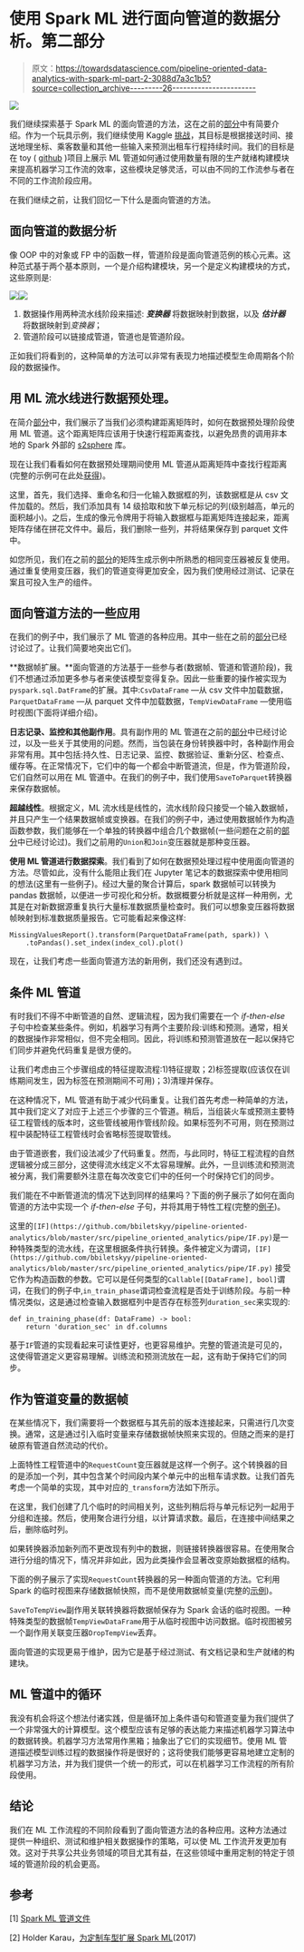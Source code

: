 # 使用 Spark ML 进行面向管道的数据分析。第二部分

> 原文：<https://towardsdatascience.com/pipeline-oriented-data-analytics-with-spark-ml-part-2-3088d7a3c1b5?source=collection_archive---------26----------------------->

![](img/bacfb6e1484ac421d8fb4b50a7963e86.png)

我们继续探索基于 Spark ML 的面向管道的方法，这在之前的[部分](https://medium.com/@borys.biletskyy/pipeline-oriented-data-analytics-with-spark-ml-c664befe1c2d)中有简要介绍。作为一个玩具示例，我们继续使用 Kaggle [挑战](https://www.kaggle.com/c/nyc-taxi-trip-duration/)，其目标是根据接送时间、接送地理坐标、乘客数量和其他一些输入来预测出租车行程持续时间。我们的目标是在 toy ( [github](https://github.com/bbiletskyy/pipeline-oriented-analytics) )项目上展示 ML 管道如何通过使用数量有限的生产就绪构建模块来提高机器学习工作流的效率，这些模块足够灵活，可以由不同的工作流参与者在不同的工作流阶段应用。

在我们继续之前，让我们回忆一下什么是面向管道的方法。

## 面向管道的数据分析

像 OOP 中的对象或 FP 中的函数一样，管道阶段是面向管道范例的核心元素。这种范式基于两个基本原则，一个是介绍构建模块，另一个是定义构建模块的方式，这些原则是:

![](img/39d2d53c67ba80a3049e3ee02ff65f23.png)![](img/551e3417081810581ba39b9300c52049.png)

1.  数据操作用两种流水线阶段来描述: ***变换器*** 将数据映射到数据，以及 ***估计器*** 将数据映射到*变换器*；
2.  管道阶段可以链接成管道，管道也是管道阶段。

正如我们将看到的，这种简单的方法可以非常有表现力地描述模型生命周期各个阶段的数据操作。

## **用 ML 流水线进行数据预处理**。

在简介[部分](https://medium.com/@borys.biletskyy/pipeline-oriented-data-analytics-with-spark-ml-c664befe1c2d)中，我们展示了当我们必须构建距离矩阵时，如何在数据预处理阶段使用 ML 管道。这个距离矩阵应该用于快速行程距离查找，以避免昂贵的调用非本地的 Spark 外部的 [s2sphere](https://s2sphere.readthedocs.io/en/latest/) 库。

现在让我们看看如何在数据预处理期间使用 ML 管道从距离矩阵中查找行程距离(完整的示例可在此处[获得](https://github.com/bbiletskyy/pipeline-oriented-analytics/blob/master/src/pipeline_oriented_analytics/script/pre_process.py))。

这里，首先，我们选择、重命名和归一化输入数据框的列，该数据框是从 csv 文件加载的。然后，我们添加具有 14 级拾取和放下单元标记的列(级别越高，单元的面积越小)。之后，生成的像元令牌用于将输入数据框与距离矩阵连接起来，距离矩阵存储在拼花文件中。最后，我们删除一些列，并将结果保存到 parquet 文件中。

如您所见，我们在之前的[部分](/pipeline-oriented-data-analytics-with-spark-ml-c664befe1c2d)的矩阵生成示例中所熟悉的相同变压器被反复使用。通过重复使用变压器，我们的管道变得更加安全，因为我们使用经过测试、记录在案且可投入生产的组件。

## 面向管道方法的一些应用

在我们的例子中，我们展示了 ML 管道的各种应用。其中一些在之前的[部分](/pipeline-oriented-data-analytics-with-spark-ml-c664befe1c2d)已经讨论过了。让我们简要地突出它们。

**数据帧扩展。**面向管道的方法基于一些参与者(数据帧、管道和管道阶段)，我们不想通过添加更多参与者来使该模型变得复杂。因此一些重要的操作被实现为`pyspark.sql.DatFrame`的扩展。其中:`CsvDataFrame` —从 csv 文件中加载数据，`ParquetDataFrame` —从 parquet 文件中加载数据，`TempViewDataFrame` —使用临时视图(下面将详细介绍)。

**日志记录、监控和其他副作用**。具有副作用的 ML 管道在之前的[部分](/pipeline-oriented-data-analytics-with-spark-ml-c664befe1c2d)中已经讨论过，以及一些关于其使用的问题。然而，当包装在身份转换器中时，各种副作用会非常有用。其中包括:持久性、日志记录、监控、数据验证、重新分区、检查点、缓存等。在正常情况下，它们中的每一个都会中断管道流，但是，作为管道阶段，它们自然可以用在 ML 管道中。在我们的例子中，我们使用`SaveToParquet`转换器来保存数据帧。

**超越线性**。根据定义，ML 流水线是线性的，流水线阶段只接受一个输入数据帧，并且只产生一个结果数据帧或变换器。在我们的例子中，通过使用数据帧作为构造函数参数，我们能够在一个单独的转换器中组合几个数据帧(一些问题在之前的[部分](/pipeline-oriented-data-analytics-with-spark-ml-c664befe1c2d)中已经讨论过)。我们之前用的`Union`和`Join`变压器就是那种变压器。

**使用 ML 管道进行数据探索**。我们看到了如何在数据预处理过程中使用面向管道的方法。尽管如此，没有什么能阻止我们在 Jupyter 笔记本的数据探索中使用相同的想法(这里有一些例子)。经过大量的聚合计算后，spark 数据帧可以转换为 pandas 数据帧，以便进一步可视化和分析。数据概要分析就是这样一种用例，尤其是在对新数据源重复执行大量标准数据质量检查时。我们可以想象变压器将数据帧映射到标准数据质量报告。它可能看起来像这样:

```
MissingValuesReport().transform(ParquetDataFrame(path, spark)) \
    .toPandas().set_index(index_col).plot()
```

现在，让我们考虑一些面向管道方法的新用例，我们还没有遇到过。

## 条件 ML 管道

有时我们不得不中断管道的自然、逻辑流程，因为我们需要在一个 *if-then-else* 子句中检查某些条件。例如，机器学习有两个主要阶段:训练和预测。通常，相关的数据操作非常相似，但不完全相同。因此，将训练和预测管道放在一起以保持它们同步并避免代码重复是很方便的。

让我们考虑由三个步骤组成的特征提取流程:1)特征提取；2)标签提取(应该仅在训练期间发生，因为标签在预测期间不可用)；3)清理并保存。

在这种情况下，ML 管道有助于减少代码重复。让我们首先考虑一种简单的方法，其中我们定义了对应于上述三个步骤的三个管道。稍后，当组装火车或预测主要特征工程管线的版本时，这些管线被用作管线阶段。如果标签列不可用，则在预测过程中装配特征工程管线时会省略标签提取管线。

由于管道嵌套，我们设法减少了代码重复。然而，与此同时，特征工程流程的自然逻辑被分成三部分，这使得流水线定义不太容易理解。此外，一旦训练流和预测流被分离，我们需要额外注意在每次改变它们中的任何一个时保持它们的同步。

我们能在不中断管道流的情况下达到同样的结果吗？下面的例子展示了如何在面向管道的方法中实现一个 *if-then-else* 子句，并将其用于特性工程(完整的[例子](https://github.com/bbiletskyy/pipeline-oriented-analytics/blob/master/src/pipeline_oriented_analytics/script/extract_features.py))。

这里的`[IF](https://github.com/bbiletskyy/pipeline-oriented-analytics/blob/master/src/pipeline_oriented_analytics/pipe/IF.py)`是一种特殊类型的流水线，在这里根据条件执行转换。条件被定义为谓词，`[IF](https://github.com/bbiletskyy/pipeline-oriented-analytics/blob/master/src/pipeline_oriented_analytics/pipe/IF.py)` 接受它作为构造函数的参数。它可以是任何类型的`Callable[[DataFrame], bool]`谓词，在我们的例子中,`in_train_phase`谓词检查流程是否处于训练阶段。与前一种情况类似，这是通过检查输入数据框列中是否存在标签列`duration_sec`来实现的:

```
def in_training_phase(df: DataFrame) -> bool:
    return 'duration_sec' in df.columns
```

基于`IF`管道的实现看起来可读性更好，也更容易维护。完整的管道流是可见的，这使得管道定义更容易理解。训练流和预测流放在一起，这有助于保持它们的同步。

## 作为管道变量的数据帧

在某些情况下，我们需要将一个数据框与其先前的版本连接起来，只需进行几次变换。通常，这是通过引入临时变量来存储数据帧快照来实现的。但随之而来的是打破原有管道自然流动的代价。

上面特性工程管道中的`RequestCount`变压器就是这样一个例子。这个转换器的目的是添加一个列，其中包含某个时间段内某个单元中的出租车请求数。让我们首先考虑一个简单的实现，其中对应的`_transform`方法如下所示。

在这里，我们创建了几个临时的时间相关列，这些列稍后将与单元标记列一起用于分组和连接。然后，使用聚合进行分组，以计算请求数。最后，在连接中间结果之后，删除临时列。

如果转换器添加新列而不更改现有列中的数据，则链接转换器很容易。在使用聚合进行分组的情况下，情况并非如此，因为此类操作会显著改变原始数据框的结构。

下面的例子展示了实现`RequestCount`转换器的另一种面向管道的方法。它利用 Spark 的临时视图来存储数据帧快照，而不是使用数据帧变量(完整的[示例](https://github.com/bbiletskyy/pipeline-oriented-analytics/blob/master/src/pipeline_oriented_analytics/transformer/feature/request_count.py))。

`SaveToTempView`副作用关联转换器将数据帧保存为 Spark 会话的临时视图。一种特殊类型的数据帧`TempViewDataFrame`用于从临时视图中访问数据。临时视图被另一个副作用关联变压器`DropTempView`丢弃。

面向管道的实现更易于维护，因为它是基于经过测试、有文档记录和生产就绪的构建块。

## **ML 管道中的循环**

我没有机会将这个想法付诸实践，但是循环加上条件语句和管道变量为我们提供了一个非常强大的计算模型。这个模型应该有足够的表达能力来描述机器学习算法中的数据转换。机器学习方法常用作黑箱；抽象出了它们的实现细节。使用 ML 管道描述模型训练过程的数据操作将是很好的；这将使我们能够更容易地建立定制的机器学习方法，并为我们提供一个统一的形式，可以在机器学习工作流程的所有阶段使用。

## **结论**

我们在 ML 工作流程的不同阶段看到了面向管道方法的各种应用。这种方法通过提供一种组织、测试和维护相关数据操作的策略，可以使 ML 工作流开发更加有效。这对于共享公共业务领域的项目尤其有益，在这些领域中重用定制的特定于领域的管道阶段的机会更高。

## 参考

[1] [Spark ML 管道文件](https://spark.apache.org/docs/latest/ml-pipeline.html)

[2] Holder Karau，[为定制车型扩展 Spark ML](https://www.youtube.com/watch?v=n8lIqL8w1fg)(2017)